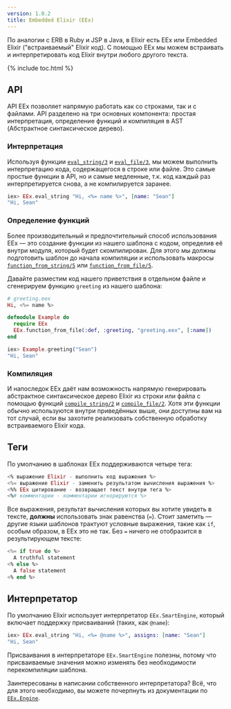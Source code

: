 ```yaml
---
version: 1.0.2
title: Embedded Elixir (EEx)
---
```


По аналогии с ERB в Ruby и JSP в Java, в Elixir есть EEx или Embedded Elixir ("встраиваемый" Elixir код). С помощью EEx мы можем встраивать и интерпретировать код Elixir внутри любого другого текста.

{% include toc.html %}

## API

API EEx позволяет напрямую работать как со строками, так и с файлами. API разделено на три основных компонента: простая интерпретация, определение функций и компиляция в AST (Абстрактное синтаксическое дерево).

### Интерпретация

Используя функции [`eval_string/3`](https://hexdocs.pm/eex/EEx.html#eval_string/3) и [`eval_file/3`](https://hexdocs.pm/eex/EEx.html#eval_file/3), мы можем выполнить интерпретацию кода, содержащегося в строке или файле. Это самые простые функции в API, но и самые медленные, т.к. код каждый раз интерпретируется снова, а не компилируется заранее.

```elixir
iex> EEx.eval_string "Hi, <%= name %>", [name: "Sean"]
"Hi, Sean"
```

### Определение функций

Более производительный и предпочтительный способ использования EEx &mdash; это создание функции из нашего шаблона с кодом, определив её внутри модуля, который будет скомпилирован. Для этого мы должны подготовить шаблон до начала компиляции и использовать макросы [`function_from_string/5`](https://hexdocs.pm/eex/EEx.html#function_from_string/5) или [`function_from_file/5`](https://hexdocs.pm/eex/EEx.html#function_from_file/5).

Давайте разместим код нашего приветствия в отдельном файле и сгенерируем функцию `greeting` из нашего шаблона:

```elixir
# greeting.eex
Hi, <%= name %>

defmodule Example do
  require EEx
  EEx.function_from_file(:def, :greeting, "greeting.eex", [:name])
end

iex> Example.greeting("Sean")
"Hi, Sean"
```

### Компиляция

И напоследок EEx даёт нам возможность напрямую генерировать абстрактное синтаксическое дерево Elixir из строки или файла с помощью функций [`compile_string/2`](https://hexdocs.pm/eex/EEx.html#compile_string/2) и [`compile_file/2`](https://hexdocs.pm/eex/EEx.html#compile_file/2). Хотя эти функции обычно используются внутри приведённых выше, они доступны вам на тот случай, если вы захотите реализовать собственную обработку встраиваемого Elixir кода.

## Теги

По умолчанию в шаблонах EEx поддерживаются четыре тега:

```elixir
<% выражение Elixir - выполнить код выражения %>
<%= выражение Elixir - заменить результатом вычисления выражения %>
<%% EEx цитирование - возвращает текст внутри тега %>
<%# комментарии - комментарии игнорируются %>
```

Все выражения, результат вычисления которых вы хотите увидеть в тексте, __должны__ использовать знак равенства (`=`). Стоит заметить &mdash; другие языки шаблонов трактуют условные выражения, такие как `if`, особым образом, в EEx это не так. Без `=` ничего не отобразится в результирующем тексте:

```elixir
<%= if true do %>
  A truthful statement
<% else %>
  A false statement
<% end %>
```

## Интерпретатор

По умолчанию Elixir использует интерпретатор `EEx.SmartEngine`, который включает поддержку присваиваний (таких, как `@name`):

```elixir
iex> EEx.eval_string "Hi, <%= @name %>", assigns: [name: "Sean"]
"Hi, Sean"
```

Присваивания в интерпретаторе `EEx.SmartEngine` полезны, потому что присваиваемые значения можно изменять без необходимости перекомпиляции шаблона.

Заинтересованы в написании собственного интерпретатора? Всё, что для этого необходимо, вы можете почерпнуть из документации по [`EEx.Engine`](https://hexdocs.pm/eex/EEx.Engine.html).
